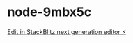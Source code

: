 # node-9mbx5c

[Edit in StackBlitz next generation editor ⚡️](https://stackblitz.com/~/github.com/chrstianjames/node-9mbx5c)